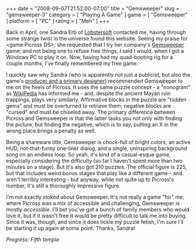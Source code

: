 +++
date = "2008-09-07T21:52:00-07:00"
title = "Gemsweeper"
slug = "gemsweeper-3"
category = [ "Playing A Game" ]
game = [ "Gemsweeper" ]
platform = [ "PC" ]
rating = [ "Meh" ]
+++

Back in April, one Sandra Erb of <a href="http://www.lobstersoft.com">Lobstersoft</a> contacted me, having through some strange twist in the universe found this website.  Seeing my praise for <game:Picross DS>, she requested that I try her company's <a href="http://www.lobstersoft.com/gemsweeper/">Gemsweeper</a> game; and not being one to refuse free things, I said I would, when I got a Windows PC to play it on.  Now, having had my quad-booting rig for a couple months, I've finally remembered my free game.

I quickly saw why Sandra (who is apparently not just a publicist, but also the game's <a href="http://www.gamefaqs.com/computer/doswin/data/944857.html">producer and a primary designer</a>) recommended Gemsweeper to me on the heels of Picross.  It uses the same puzzle concept - a "nonogram" as <a href="http://en.wikipedia.org/wiki/Nonogram">WikiPedia</a> has informed me - and, despite the ancient Mayan ruin trappings, plays very similarly.  Affirmative blocks in the puzzle are "hidden gems" and must be overturned to retrieve them; negative blocks are "cursed" and must be chiseled away.  The primary difference between Picross and Gemsweeper is that the latter tasks you not only with finding the picture, but finding the negative, which is to say, putting an X in the wrong place brings a penalty as well.

Being a shareware title, Gemsweeper is chock-full of bright colors, an active HUD, not-that-funny one-liner dialog, and a single, uninspiring background song on an endless loop.  So yeah, it's kind of a casual-esque game, especially considering the difficulty (so far I haven't spent more than two minutes on a stage).  But it's also got 210 puzzles.  The official figure is 225, but that includes weird bonus stages that play like a different game - and aren't terribly interesting - but anyway, while not quite up to Picross's number, it's still a thoroughly impressive figure.

I'm not exactly stoked about Gemsweeper.  It's not really a game "for" me; where Picross was a mix of accessible and challenging, Gemsweeper is mostly <i>accessible</i>.  I'll bet you've got a bunch of family members who would love it, but if it wasn't free it would be pretty difficult to talk me into buying.  Since it was, though, and since it does tickle my puzzle fetish, I'm sure I'll be starting it up again at some point.  Thanks, Sandra!

<i>Progress: Fifth temple</i>